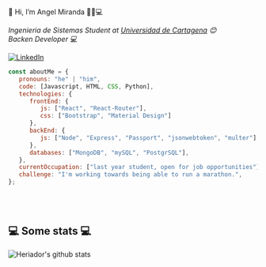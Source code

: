 👋 Hi, I’m Angel Miranda 👨‍💻💻


<p><em> Ingenieria de Sistemas Student at  <a href="http://unicartagena.edu.co/">Universidad de Cartagena</a> 😊</br>
   Backen Developer 💻
</em></p>

<a href="https://www.linkedin.com/in/angel-andres-miranda-castillo/" target="_blank"><img src="https://img.shields.io/badge/LinkedIn-%230077B5.svg?&style=flat-square&logo=linkedin&logoColor=white" alt="LinkedIn"></a>

```javascript
const aboutMe = {
   pronouns: "he" | "him",
   code: [Javascript, HTML, CSS, Python],
   technologies: {
      frontEnd: {
         js: ["React", "React-Router"],
         css: ["Bootstrap", "Material Design"]
      },
      backEnd: {
         js: ["Node", "Express", "Passport", "jsonwebtoken", "multer"],
      },
      databases: ["MongoDB", "mySQL", "PostgrSQL"],
   },
   currentOccupation: ["last year student, open for job opportunities"],
   challenge: "I'm working towards being able to run a marathon.",
};
```
</br></br>
<h2>💻 Some stats 💻</h2>

![Heriador's github stats](https://github-readme-stats.vercel.app/api?username=Heriador&show_icons=true&title_color=fff&icon_color=79ff97&text_color=9f9f9f&bg_color=151515)


<!---
Heriador/Heriador is a ✨ special ✨ repository because its `README.md` (this file) appears on your GitHub profile.
You can click the Preview link to take a look at your changes.
--->
